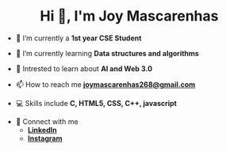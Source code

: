 <h1 align="center">Hi 👋, I'm Joy Mascarenhas</h1>

- 🔭 I’m currently a **1st year CSE Student**

- 🌱 I’m currently learning **Data structures and algorithms**

- 💬 Intrested to learn about **AI and Web 3.0**

- 📫 How to reach me **joymascarenhas268@gmail.com**

- 💻 Skills include **C, HTML5, CSS, C++, javascript**

 <ul><li> 📱 Connect with me


<ul><li><a href="https://linkedin.com/in/joy-mascarenhas-378038258" target="blank"><b>LinkedIn</b></a><br></li>
<li><a href="https://instagram.com/joym.7489" target="blank"><b>Instagram</b></a></li></ul></li></ul>
